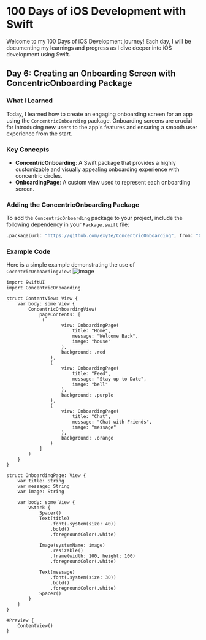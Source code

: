 # 100 Days of iOS Development with Swift

Welcome to my 100 Days of iOS Development journey! Each day, I will be documenting my learnings and progress as I dive deeper into iOS development using Swift.

## Day 6: Creating an Onboarding Screen with ConcentricOnboarding Package

### What I Learned
Today, I learned how to create an engaging onboarding screen for an app using the `ConcentricOnboarding` package. Onboarding screens are crucial for introducing new users to the app's features and ensuring a smooth user experience from the start.

### Key Concepts
- **ConcentricOnboarding**: A Swift package that provides a highly customizable and visually appealing onboarding experience with concentric circles.
- **OnboardingPage**: A custom view used to represent each onboarding screen.

### Adding the ConcentricOnboarding Package
To add the `ConcentricOnboarding` package to your project, include the following dependency in your `Package.swift` file:
```swift
.package(url: "https://github.com/exyte/ConcentricOnboarding", from: "0.1.0")
```
### Example Code
Here is a simple example demonstrating the use of `CocentricOnboardingView`:
![image](https://github.com/user-attachments/assets/02e9d07b-bd9e-4fa7-9a8f-fc7dd672a0d6)

```
import SwiftUI
import ConcentricOnboarding

struct ContentView: View {
    var body: some View {
        ConcentricOnboardingView(
            pageContents: [
             (
                    view: OnboardingPage(
                        title: "Home",
                        message: "Welcome Back",
                        image: "house"
                    ),
                    background: .red
                ),
                (
                    view: OnboardingPage(
                        title: "Feed",
                        message: "Stay up to Date",
                        image: "bell"
                    ),
                    background: .purple
                ),
                (
                    view: OnboardingPage(
                        title: "Chat",
                        message: "Chat with Friends",
                        image: "message"
                    ),
                    background: .orange
                )
            ]
        )
    }
}

struct OnboardingPage: View {
    var title: String
    var message: String
    var image: String

    var body: some View {
        VStack {
            Spacer()
            Text(title)
                .font(.system(size: 40))
                .bold()
                .foregroundColor(.white)

            Image(systemName: image)
                .resizable()
                .frame(width: 100, height: 100)
                .foregroundColor(.white)

            Text(message)
                .font(.system(size: 30))
                .bold()
                .foregroundColor(.white)
            Spacer()
        }
    }
}

#Preview {
    ContentView()
}
